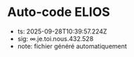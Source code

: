 # Auto-code ELIOS
- ts: 2025-09-28T10:39:57.224Z
- sig: ∞.je.toi.nous.432.528
- note: fichier généré automatiquement